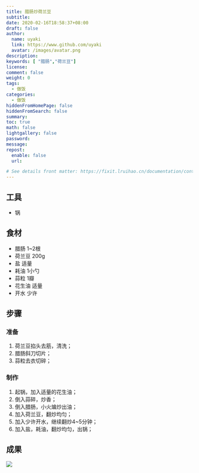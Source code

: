 ```yaml
---
title: 腊肠炒荷兰豆
subtitle: 
date: 2020-02-16T18:58:37+08:00
draft: false
author:
  name: uyaki
  link: https://www.github.com/uyaki
  avatar: /images/avatar.png
description:
keywords: [ "腊肠","荷兰豆"]
license:
comment: false
weight: 0
tags:
  - 做饭 
categories:
  - 做饭
hiddenFromHomePage: false
hiddenFromSearch: false
summary:
toc: true
math: false
lightgallery: false
password:
message:
repost:
  enable: false
  url: 

# See details front matter: https://fixit.lruihao.cn/documentation/content-management/introduction/#front-matter
---
```


<!--more-->

## 工具

- 锅

## 食材

- 腊肠 1~2根
- 荷兰豆 200g
- 盐 适量
- 耗油 1小勺
- 蒜粒 1瓣
- 花生油 适量
- 开水 少许

## 步骤

### 准备

1. 荷兰豆掐头去筋，清洗；
2. 腊肠斜刀切片；
3. 蒜粒去衣切碎；

### 制作

1. 起锅，加入适量的花生油；
2. 倒入蒜碎，炒香；
3. 倒入腊肠，小火煸炒出油；
4. 加入荷兰豆，翻炒均匀；
5. 加入少许开水，继续翻炒4~5分钟；
6. 加入盐，耗油，翻炒均匀，出锅；

## 成果

![](https://cdn.jsdelivr.net/gh/uyaki/pic-cloud/img/20200216200501.png) 

